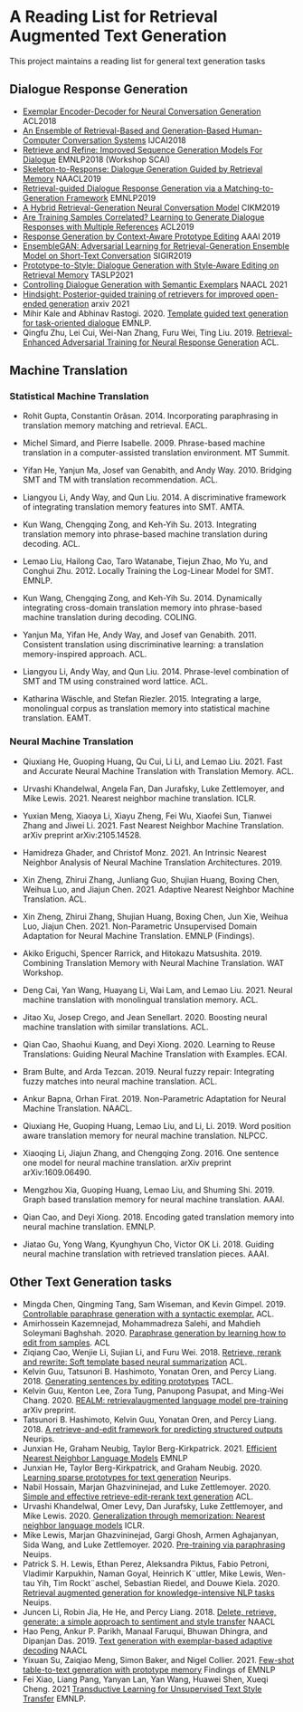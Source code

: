 # A Reading List for Retrieval Augmented Text Generation
This project maintains a reading list for general text generation tasks



## Dialogue Response Generation

- [Exemplar Encoder-Decoder for Neural Conversation Generation](https://www.aclweb.org/anthology/P18-1123.pdf) ACL2018
- [An Ensemble of Retrieval-Based and Generation-Based Human-Computer Conversation Systems](https://www.ijcai.org/proceedings/2018/0609.pdf) IJCAI2018
- [Retrieve and Refine: Improved Sequence Generation Models For Dialogue](https://arxiv.org/abs/1808.04776) EMNLP2018 (Workshop SCAI)
- [Skeleton-to-Response: Dialogue Generation Guided by Retrieval Memory](https://arxiv.org/pdf/1809.05296) NAACL2019
- [Retrieval-guided Dialogue Response Generation via a Matching-to-Generation Framework](https://www.aclweb.org/anthology/D19-1195.pdf) EMNLP2019
- [A Hybrid Retrieval-Generation Neural Conversation Model](https://arxiv.org/pdf/1904.09068) CIKM2019
- [Are Training Samples Correlated? Learning to Generate Dialogue Responses with Multiple
  References](https://www.aclweb.org/anthology/P19-1372.pdf) ACL2019
- [Response Generation by Context-Aware Prototype Editing](https://wvvw.aaai.org/ojs/index.php/AAAI/article/view/4714) AAAI 2019
- [EnsembleGAN: Adversarial Learning for Retrieval-Generation Ensemble Model on Short-Text Conversation](https://arxiv.org/abs/2004.14592) SIGIR2019
- [Prototype-to-Style: Dialogue Generation with Style-Aware Editing on Retrieval Memory](https://arxiv.org/abs/2004.02214) TASLP2021
- [Controlling Dialogue Generation with Semantic Exemplars](https://arxiv.org/abs/2008.09075) NAACL 2021
- [Hindsight: Posterior-guided training of retrievers for improved open-ended generation](https://arxiv.org/pdf/2110.07752.pdf) arxiv 2021
- Mihir Kale and Abhinav Rastogi. 2020. [Template guided text generation for task-oriented dialogue](https://aclanthology.org/2020.emnlp-main.527.pdf) EMNLP.
- Qingfu Zhu, Lei Cui, Wei-Nan Zhang, Furu Wei, Ting Liu. 2019. [Retrieval-Enhanced Adversarial Training for Neural Response Generation](https://aclanthology.org/P19-1366.pdf) ACL.

## Machine Translation

### Statistical Machine Translation

- Rohit Gupta, Constantin Orǎsan. 2014. Incorporating paraphrasing in translation memory matching and retrieval. EACL.

- Michel Simard, and Pierre Isabelle. 2009. Phrase-based machine translation in a computer-assisted translation environment. MT Summit.

- Yifan He, Yanjun Ma, Josef van Genabith, and Andy Way. 2010. Bridging SMT and TM with translation recommendation. ACL.

- Liangyou Li, Andy Way, and Qun Liu. 2014. A discriminative framework of integrating translation memory features into SMT. AMTA. 

- Kun Wang, Chengqing Zong, and Keh-Yih Su. 2013. Integrating translation memory into phrase-based machine translation during decoding. ACL.

- Lemao Liu, Hailong Cao, Taro Watanabe, Tiejun Zhao, Mo Yu, and Conghui Zhu. 2012. Locally Training the Log-Linear Model for SMT. EMNLP. 

- Kun Wang, Chengqing Zong, and Keh-Yih Su. 2014. Dynamically integrating cross-domain translation memory into phrase-based machine translation during decoding. COLING. 

- Yanjun Ma, Yifan He, Andy Way, and Josef van Genabith. 2011. Consistent translation using discriminative learning: a translation memory-inspired approach. ACL. 

- Liangyou Li, Andy Way, and Qun Liu. 2014. Phrase-level combination of SMT and TM using constrained word lattice. ACL.

- Katharina Wäschle, and Stefan Riezler. 2015. Integrating a large, monolingual corpus as translation memory into statistical machine translation. EAMT. 

### Neural Machine Translation

- Qiuxiang He, Guoping Huang, Qu Cui, Li Li, and Lemao Liu. 2021. Fast and Accurate Neural Machine Translation with Translation Memory. ACL.

- Urvashi Khandelwal, Angela Fan, Dan Jurafsky, Luke Zettlemoyer, and Mike Lewis. 2021. Nearest neighbor machine translation. ICLR. 

- Yuxian Meng, Xiaoya Li, Xiayu Zheng, Fei Wu, Xiaofei Sun, Tianwei Zhang and Jiwei Li. 2021. Fast Nearest Neighbor Machine Translation. arXiv preprint arXiv:2105.14528.

- Hamidreza Ghader, and Christof Monz. 2021. An Intrinsic Nearest Neighbor Analysis of Neural Machine Translation Architectures. 2019. 

- Xin Zheng, Zhirui Zhang, Junliang Guo, Shujian Huang, Boxing Chen, Weihua Luo, and Jiajun Chen. 2021. Adaptive Nearest Neighbor Machine Translation. ACL. 

- Xin Zheng, Zhirui Zhang, Shujian Huang, Boxing Chen, Jun Xie, Weihua Luo, Jiajun Chen. 2021. Non-Parametric Unsupervised Domain Adaptation for Neural Machine Translation. EMNLP (Findings). 

- Akiko Eriguchi, Spencer Rarrick, and Hitokazu Matsushita. 2019. Combining Translation Memory with Neural Machine Translation. WAT Workshop.

- Deng Cai, Yan Wang, Huayang Li, Wai Lam, and Lemao Liu. 2021. Neural machine translation with monolingual translation memory. ACL. 

- Jitao Xu, Josep Crego, and Jean Senellart. 2020. Boosting neural machine translation with similar translations. ACL. 

- Qian Cao, Shaohui Kuang, and Deyi Xiong. 2020. Learning to Reuse Translations: Guiding Neural Machine Translation with Examples. ECAI. 

- Bram Bulte, and Arda Tezcan. 2019. Neural fuzzy repair: Integrating fuzzy matches into neural machine translation. ACL. 

- Ankur Bapna, Orhan Firat. 2019. Non-Parametric Adaptation for Neural Machine Translation. NAACL. 

- Qiuxiang He, Guoping Huang, Lemao Liu, and Li, Li. 2019. Word position aware translation memory for neural machine translation. NLPCC. 

- Xiaoqing Li, Jiajun Zhang, and Chengqing Zong. 2016. One sentence one model for neural machine translation. arXiv preprint arXiv:1609.06490.  

- Mengzhou Xia, Guoping Huang, Lemao Liu, and Shuming Shi. 2019. Graph based translation memory for neural machine translation. AAAI. 

- Qian Cao, and Deyi Xiong. 2018. Encoding gated translation memory into neural machine translation. EMNLP. 

- Jiatao Gu, Yong Wang, Kyunghyun Cho, Victor OK Li. 2018. Guiding neural machine translation with retrieved translation pieces. AAAI. 

## Other Text Generation tasks
- Mingda Chen, Qingming Tang, Sam Wiseman, and Kevin Gimpel. 2019. [Controllable paraphrase generation with a syntactic exemplar.](https://aclanthology.org/P19-1599.pdf) ACL.
- Amirhossein Kazemnejad, Mohammadreza Salehi, and Mahdieh Soleymani Baghshah. 2020. [Paraphrase generation by learning how to edit from samples](https://aclanthology.org/2020.acl-main.535.pdf). ACL
- Ziqiang Cao, Wenjie Li, Sujian Li, and Furu Wei. 2018. [Retrieve, rerank and rewrite: Soft template based neural summarization](https://aclanthology.org/P18-1015.pdf) ACL.
- Kelvin Guu, Tatsunori B. Hashimoto, Yonatan Oren, and Percy Liang. 2018. [Generating sentences by editing prototypes](https://aclanthology.org/Q18-1031.pdf) TACL.
- Kelvin Guu, Kenton Lee, Zora Tung, Panupong Pasupat, and Ming-Wei Chang. 2020. [REALM: retrievalaugmented language model pre-training](https://arxiv.org/pdf/2002.08909.pdf) arXiv preprint.
- Tatsunori B. Hashimoto, Kelvin Guu, Yonatan Oren, and Percy Liang. 2018. [A retrieve-and-edit framework for predicting structured outputs](https://proceedings.neurips.cc/paper/2018/file/cd17d3ce3b64f227987cd92cd701cc58-Paper.pdf) Neurips.
- Junxian He, Graham Neubig, Taylor Berg-Kirkpatrick. 2021. [Efficient Nearest Neighbor Language Models](http://arxiv.org/abs/2109.04212) EMNLP 
- Junxian He, Taylor Berg-Kirkpatrick, and Graham Neubig. 2020. [Learning sparse prototypes for text generation](https://proceedings.neurips.cc/paper/2020/file/a8ef1979aeec2737ae3830ec543ed0df-Paper.pdf) Neurips.
- Nabil Hossain, Marjan Ghazvininejad, and Luke Zettlemoyer. 2020. [Simple and effective retrieve-edit-rerank text generation](https://aclanthology.org/2020.acl-main.228.pdf) ACL.
- Urvashi Khandelwal, Omer Levy, Dan Jurafsky, Luke Zettlemoyer, and Mike Lewis. 2020. [Generalization through memorization: Nearest neighbor language models](https://openreview.net/pdf?id=HklBjCEKvH) ICLR.
- Mike Lewis, Marjan Ghazvininejad, Gargi Ghosh, Armen Aghajanyan, Sida Wang, and Luke Zettlemoyer. 2020. [Pre-training via paraphrasing](https://proceedings.neurips.cc/paper/2020/file/d6f1dd034aabde7657e6680444ceff62-Paper.pdf) Neuips.
- Patrick S. H. Lewis, Ethan Perez, Aleksandra Piktus, Fabio Petroni, Vladimir Karpukhin, Naman Goyal, Heinrich K¨uttler, Mike Lewis, Wen-tau Yih, Tim Rockt¨aschel, Sebastian Riedel, and Douwe Kiela. 2020. [Retrieval augmented generation for knowledge-intensive NLP tasks](https://proceedings.neurips.cc/paper/2020/file/6b493230205f780e1bc26945df7481e5-Paper.pdf) Neuips.
- Juncen Li, Robin Jia, He He, and Percy Liang. 2018. [Delete, retrieve, generate: a simple approach to sentiment and style transfer](https://aclanthology.org/N18-1169.pdf) NAACL
- Hao Peng, Ankur P. Parikh, Manaal Faruqui, Bhuwan Dhingra, and Dipanjan Das. 2019. [Text generation with exemplar-based adaptive decoding](https://aclanthology.org/N19-1263.pdf) NAACL
- Yixuan Su, Zaiqiao Meng, Simon Baker, and Nigel Collier. 2021. [Few-shot table-to-text generation with prototype memory](https://aclanthology.org/N19-1263.pdf) Findings of EMNLP
- Fei Xiao, Liang Pang, Yanyan Lan, Yan Wang, Huawei Shen, Xueqi Cheng. 2021 [Transductive Learning for Unsupervised Text Style Transfer](https://arxiv.org/pdf/2109.07812.pdf) EMNLP.
